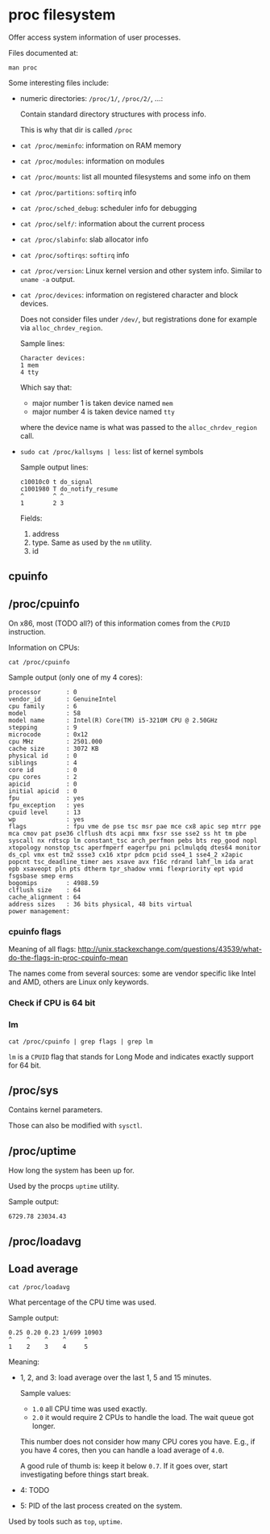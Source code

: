 # proc filesystem

Offer access system information of user processes.

Files documented at:

    man proc

Some interesting files include:

-   numeric directories: `/proc/1/`, `/proc/2/`, ...:

    Contain standard directory structures with process info.

    This is why that dir is called `/proc`

-   `cat /proc/meminfo`: information on RAM memory

-   `cat /proc/modules`: information on modules

-   `cat /proc/mounts`: list all mounted filesystems and some info on them

-   `cat /proc/partitions`: `softirq` info

-   `cat /proc/sched_debug`: scheduler info for debugging

-   `cat /proc/self/`: information about the current process

-   `cat /proc/slabinfo`: slab allocator info

-   `cat /proc/softirqs`: `softirq` info

-   `cat /proc/version`: Linux kernel version and other system info. Similar to `uname -a` output.

-   `cat /proc/devices`: information on registered character and block devices.

    Does not consider files under `/dev/`, but registrations done for example via `alloc_chrdev_region`.

    Sample lines:

        Character devices:
        1 mem
        4 tty

    Which say that:

    - major number 1 is taken device named `mem`
    - major number 4 is taken device named `tty`

    where the device name is what was passed to the `alloc_chrdev_region` call.

-   `sudo cat /proc/kallsyms | less`: list of kernel symbols

    Sample output lines:

        c10010c0 t do_signal
        c1001980 T do_notify_resume
        ^        ^ ^
        1        2 3

    Fields:

    1. address
    2. type. Same as used by the `nm` utility.
    3. id

## cpuinfo

## /proc/cpuinfo

On x86, most (TODO all?) of this information comes from the `CPUID` instruction.

Information on CPUs:

    cat /proc/cpuinfo

Sample output (only one of my 4 cores):

    processor       : 0
    vendor_id       : GenuineIntel
    cpu family      : 6
    model           : 58
    model name      : Intel(R) Core(TM) i5-3210M CPU @ 2.50GHz
    stepping        : 9
    microcode       : 0x12
    cpu MHz         : 2501.000
    cache size      : 3072 KB
    physical id     : 0
    siblings        : 4
    core id         : 0
    cpu cores       : 2
    apicid          : 0
    initial apicid  : 0
    fpu             : yes
    fpu_exception   : yes
    cpuid level     : 13
    wp              : yes
    flags           : fpu vme de pse tsc msr pae mce cx8 apic sep mtrr pge mca cmov pat pse36 clflush dts acpi mmx fxsr sse sse2 ss ht tm pbe syscall nx rdtscp lm constant_tsc arch_perfmon pebs bts rep_good nopl xtopology nonstop_tsc aperfmperf eagerfpu pni pclmulqdq dtes64 monitor ds_cpl vmx est tm2 ssse3 cx16 xtpr pdcm pcid sse4_1 sse4_2 x2apic popcnt tsc_deadline_timer aes xsave avx f16c rdrand lahf_lm ida arat epb xsaveopt pln pts dtherm tpr_shadow vnmi flexpriority ept vpid fsgsbase smep erms
    bogomips        : 4988.59
    clflush size    : 64
    cache_alignment : 64
    address sizes   : 36 bits physical, 48 bits virtual
    power management:

### cpuinfo flags

Meaning of all flags: <http://unix.stackexchange.com/questions/43539/what-do-the-flags-in-proc-cpuinfo-mean>

The names come from several sources: some are vendor specific like Intel and AMD, others are Linux only keywords.

### Check if CPU is 64 bit

### lm

    cat /proc/cpuinfo | grep flags | grep lm

`lm` is a `CPUID` flag that stands for Long Mode and indicates exactly support for 64 bit.

## /proc/sys

Contains kernel parameters.

Those can also be modified with `sysctl`.

## /proc/uptime

How long the system has been up for.

Used by the procps `uptime` utility.

Sample output:

    6729.78 23034.43

## /proc/loadavg

## Load average

    cat /proc/loadavg

What percentage of the CPU time was used.

Sample output:

    0.25 0.20 0.23 1/699 10903
    ^    ^    ^    ^     ^
    1    2    3    4     5

Meaning:

-   1, 2, and 3: load average over the last 1, 5 and 15 minutes.

    Sample values:

    - `1.0` all CPU time was used exactly.
    - `2.0` it would require 2 CPUs to handle the load. The wait queue got longer.

    This number does not consider how many CPU cores you have. E.g., if you have 4 cores, then you can handle a load average of `4.0`.

    A good rule of thumb is: keep it below `0.7`. If it goes over, start investigating before things start break.

-   4: TODO

-   5: PID of the last process created on the system.

Used by tools such as `top`, `uptime`.
